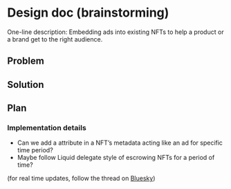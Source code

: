 # Design doc (brainstorming)

One-line description: Embedding ads into existing NFTs to help a product or a brand get to the right audience.

## Problem

## Solution

## Plan

### Implementation details

- Can we add a attribute in a NFT’s metadata acting like an ad for specific time period?
- Maybe follow Liquid delegate style of escrowing NFTs for a period of time?


(for real time updates, follow the thread on [Bluesky](https://staging.bsky.app/profile/kunala.dev/post/3jul5cppcwn2m))

